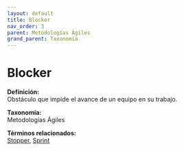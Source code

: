 ```yaml
---
layout: default
title: Blocker
nav_order: 3
parent: Metodologías Ágiles
grand_parent: Taxonomía
---
```


# Blocker

**Definición:**  
Obstáculo que impide el avance de un equipo en su trabajo.

**Taxonomía:**  
Metodologías Ágiles

**Términos relacionados:**  
[Stopper](https://maleniski.github.io/diccionario-angl-tec-mx/docs/taxonomia/stopper/stopper.html), [Sprint](https://maleniski.github.io/diccionario-angl-tec-mx/docs/taxonomia/sprint/sprint.html)
